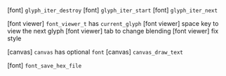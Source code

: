 [font] `glyph_iter_destroy`
[font] `glyph_iter_start`
[font] `glyph_iter_next`

[font viewer] `font_viewer_t` has `current_glyph`
[font viewer] space key to view the next glyph
[font viewer] tab to change blending
[font viewer] fix style

[canvas] `canvas` has optional `font`
[canvas] `canvas_draw_text`

[font] `font_save_hex_file`
